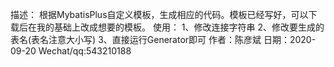 描述：
    根据MybatisPlus自定义模板，生成相应的代码。模板已经写好，可以下载后在我的基础上改成想要的模板。
使用：
    1、修改连接字符串
    2、修改要生成的表名(表名注意大小写)
    3、直接运行Generator即可
作者：陈彦斌
日期：2020-09-20
Wechat/qq:543210188